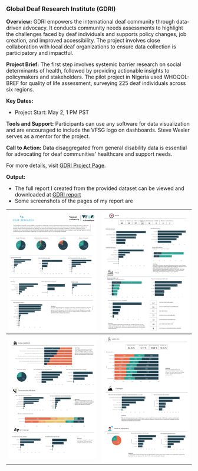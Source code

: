 ### Global Deaf Research Institute (GDRI)

**Overview:**
GDRI empowers the international deaf community through data-driven advocacy. It conducts community needs assessments to highlight the challenges faced by deaf individuals and supports policy changes, job creation, and improved accessibility. The project involves close collaboration with local deaf organizations to ensure data collection is participatory and impactful.

**Project Brief:**
The first step involves systemic barrier research on social determinants of health, followed by providing actionable insights to policymakers and stakeholders. The pilot project in Nigeria used WHOQOL-BREF for quality of life assessment, surveying 225 deaf individuals across six regions.

**Key Dates:**
- Project Start: May 2, 1 PM PST

**Tools and Support:**
Participants can use any software for data visualization and are encouraged to include the VFSG logo on dashboards. Steve Wexler serves as a mentor for the project.

**Call to Action:**
Data disaggregated from general disability data is essential for advocating for deaf communities' healthcare and support needs.

For more details, visit [GDRI Project Page](https://www.vizforsocialgood.com/join-a-project/2024/global-deaf-research-institute).

**Output:**
- The full report I created from the provided dataset can be viewed and downloaded at [GDRI report](./report/vsfg_gdri_viz.pdf)
- Some screenshots of the pages of my report are

| ![Image 1](https://github.com/lawansubba/dbt_vsfg_gdri/blob/9bc1787a92b3ad7fcb13b9ad97a57b57dcc8257b/report/vsfg_gdri_viz_page-0001.jpg) | ![Image 2](https://github.com/lawansubba/dbt_vsfg_gdri/blob/9bc1787a92b3ad7fcb13b9ad97a57b57dcc8257b/report/vsfg_gdri_viz_page-0002.jpg) |
|:--:|:--:|
| ![Image 3](https://github.com/lawansubba/dbt_vsfg_gdri/blob/9bc1787a92b3ad7fcb13b9ad97a57b57dcc8257b/report/vsfg_gdri_viz_page-0003.jpg) | ![Image 4](https://github.com/lawansubba/dbt_vsfg_gdri/blob/9bc1787a92b3ad7fcb13b9ad97a57b57dcc8257b/report/vsfg_gdri_viz_page-0004.jpg) |
